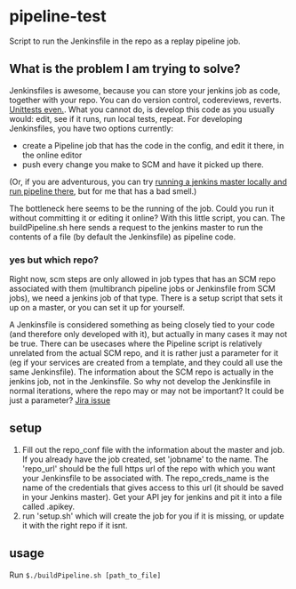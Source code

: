 # pipeline-test

Script to run the Jenkinsfile in the repo as a replay pipeline job. 

## What is the problem I am trying to solve?
Jenkinsfiles is awesome, because you can store your jenkins job as code, together with your repo. You can do version control, codereviews, reverts. [Unittests even.](https://event.crowdcompass.com/jenkinsworld2017/activity/pZh3gWomGZ). What you cannot do, is develop this code as you usually would: edit, see if it runs, run local tests, repeat. For developing Jenkinsfiles, you have two options currently:
- create a Pipeline job that has the code in the config, and edit it there, in the online editor
- push every change you make to SCM and have it picked up there. 

(Or, if you are adventurous, you can try [running a jenkins master locally and run pipeline there](https://event.crowdcompass.com/jenkinsworld2017/activity/RkAzPhl5FD), but for me that has a bad smell.)

The bottleneck here seems to be the running of the job. Could you run it without committing it or editing it online? With this little script, you can. The buildPipeline.sh here sends a request to the jenkins master to run the contents of a file (by default the Jenkinsfile) as pipeline code. 

### yes but which repo? 

Right now, scm steps are only allowed in job types that has an SCM repo associated with them (multibranch pipeline jobs or Jenkinsfile from SCM jobs), we need a jenkins job of that type. There is a setup script that sets it up on a master, or you can set it up for yourself. 

A Jenkinsfile is considered something as being closely tied to your code (and therefore only developed with it), but actually in many cases it may not be true. There can be usecases where the Pipeline script is relatively unrelated from the actual SCM repo, and it is rather just a parameter for it (eg if your services are created from a template, and they could all use the same Jenkinsfile). The information about the SCM repo is actually in the jenkins job, not in the Jenkinsfile. So why not develop the Jenkinsfile in normal iterations, where the repo may or may not be important? It could be just a parameter? [Jira issue](https://issues.jenkins-ci.org/browse/JENKINS-46604?filter=-6)

## setup

1. Fill out the repo\_conf file with the information about the master and job. If you already have the job created, set 'jobname' to the name. The 'repo\_url' should be the full https url of the repo with which you want your Jenkinsfile to be associated with. The repo\_creds_name is the name of the credentials that gives access to this url (it should be saved in your Jenkins master). Get your API jey for jenkins and pit it into a file called .apikey. 
2. run 'setup.sh' which will create the job for you if it is missing, or update it with the right repo if it isnt. 

## usage

Run 
```$./buildPipeline.sh [path_to_file]```

 
